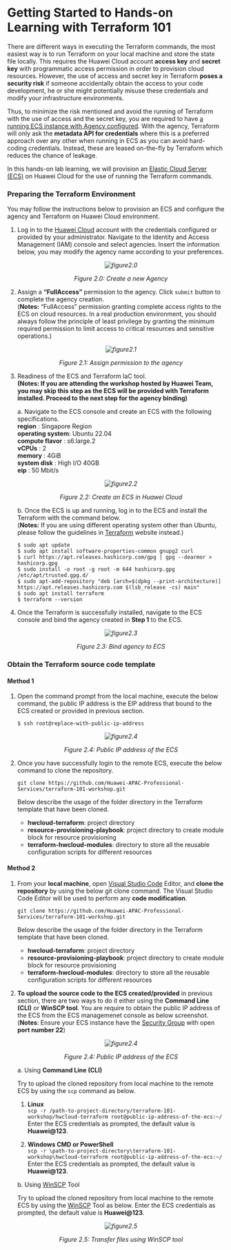 # Getting Started to Hands-on Learning with Terraform 101

There are different ways in executing the Terraform commands, the most easiest way is to run Terraform on your local machine and store the state file locally. This requires the Huawei Cloud account **access key** and **secret key** with programmatic access permission in order to provision cloud resources. However, the use of access and secret key in Terraform **poses a security risk** if someone accidentally obtain the access to your code development, he or she might potentially misuse these credentials and modify your infrastructure environments.

Thus, to minimize the risk mentioned and avoid the running of Terraform with the use of access and the secret key, you are required to have [a running ECS instance with Agency configured](https://support.huaweicloud.com/intl/en-us/bestpractice-iam/iam_0511.html). With the agency, Terraform will only ask the **metadata API for credentials** where this is a preferred approach over any other when running in ECS as you can avoid hard-coding credentials. Instead, these are leased on-the-fly by Terraform which reduces the chance of leakage.

In this hands-on lab learning, we will provision an [Elastic Cloud Server (ECS)](https://support.huaweicloud.com/intl/en-us/productdesc-ecs/en-us_topic_0013771112.html) on Huawei Cloud for the use of running the Terraform commands.

### Preparing the Terraform Environment

You may follow the instructions below to provision an ECS and configure the agency and Terraform on Huawei Cloud environment.

1. Log in to the [Huawei Cloud](https://auth.huaweicloud.com/authui/login.html?locale=en-us&service=https%3A%2F%2Fwww.huaweicloud.com%2Fintl%2Fen-us%2F#/login) account with the credentials configured or provided by your administrator. Navigate to the Identity and Access Management (IAM) console and select agencies. Insert the information below, you may modify the agency name according to your preferences.

    *<p align="center"> ![figure2.0](./images/2.0.png) </p>*

    *<p align="center"> Figure 2.0: Create a new Agency </p>*

2. Assign a **“FullAccess”** permission to the agency. Click ```submit``` button to complete the agency creation. <br> (**Notes:** “FullAccess” permission granting complete access rights to the ECS on cloud resources. In a real production environment, you should always follow the principle of least privilege by granting the minimum required permission to limit access to critical resources and sensitive operations.)
    
    *<p align="center"> ![figure2.1](./images/2.1.png) </p>*

    *<p align="center"> Figure 2.1: Assign permission to the agency </p>*

3. Readiness of the ECS and Terraform IaC tool. <br>
    **(Notes: If you are attending the workshop hosted by Huawei Team, you may skip this step as the ECS will be provided with Terraform installed. Proceed to the next step for the agency binding)**

    a. Navigate to the ECS console and create an ECS with the following specifications. <br>
    **region**          : Singapore Region <br>
    **operating system**: Ubuntu 22.04 <br>
    **compute flavor**  : s6.large.2 <br>
    **vCPUs**           : 2 <br>
    **memory**          : 4GiB <br>
    **system disk**     : High I/O 40GB <br>
    **eip**             : 50 Mbit/s

    *<p align="center"> ![figure2.2](./images/2.2.png) </p>*

    *<p align="center"> Figure 2.2: Create an ECS in Huawei Cloud </p>*

    b. Once the ECS is up and running, log in to the ECS and install the Terraform with the command below. <br> (**Notes:** If you are using different operating system other than Ubuntu, please follow the guidelines in [Terraform](https://developer.hashicorp.com/terraform/tutorials/aws-get-started/install-cli) website instead.)

    ```$ sudo apt update``` <br>
    ```$ sudo apt install software-properties-common gnupg2 curl``` <br>
    ```$ curl https://apt.releases.hashicorp.com/gpg | gpg --dearmor > hashicorp.gpg``` <br>
    ```$ sudo install -o root -g root -m 644 hashicorp.gpg /etc/apt/trusted.gpg.d/``` <br>
    ```$ sudo apt-add-repository "deb [arch=$(dpkg --print-architecture)] https://apt.releases.hashicorp.com $(lsb_release -cs) main"``` <br>
    ```$ sudo apt install terraform``` <br>
    ```$ terraform --version``` <br>

4. Once the Terraform is successfully installed, navigate to the ECS console and bind the agency created in **Step 1** to the ECS.

    *<p align="center"> ![figure2.3](./images/2.3.png) </p>*

    *<p align="center"> Figure 2.3: Bind agency to ECS </p>*


### Obtain the Terraform source code template

#### Method 1 ####
1. Open the command prompt from the local machine, execute the below command, the public IP address is the EIP address that bound to the ECS created or provided in previous section.

    ```$ ssh root@replace-with-public-ip-address``` <br>

    *<p align="center"> ![figure2.4](./images/2.4.png) </p>*

    *<p align="center"> Figure 2.4: Public IP address of the ECS </p>*

2. Once you have successfully login to the remote ECS, execute the below command to clone the repository.

    ```git clone https://github.com/Huawei-APAC-Professional-Services/terraform-101-workshop.git```

    Below describe the usage of the folder directory in the Terraform template that have been cloned. 

    * **hwcloud-terraform**: project directory <br>
    * **resource-provisioning-playbook**: project directory to create module block for resource provisioning <br>
    * **terraform-hwcloud-modules**: directory to store all the reusable configuration scripts for different resources

#### Method 2 ####
1.  From your **local machine**, open [Visual Studio Code](https://code.visualstudio.com/download) Editor, and **clone the repository** by using the below git clone command. The Visual Studio Code Editor will be used to perform any **code modification**.

    ```git clone https://github.com/Huawei-APAC-Professional-Services/terraform-101-workshop.git```

    Below describe the usage of the folder directory in the Terraform template that have been cloned. 

    * **hwcloud-terraform**: project directory <br>
    * **resource-provisioning-playbook**: project directory to create module block for resource provisioning <br>
    * **terraform-hwcloud-modules**: directory to store all the reusable configuration scripts for different resources

2. **To upload the source code to the ECS created/provided** in previous section, there are two ways to do it either using the **Command Line (CLI)** or **WinSCP tool**. You are require to obtain the public IP address of the ECS from the ECS managemenet console as below screenshot.
    (**Notes**: Ensure your ECS instance have the [Security Group](https://support.huaweicloud.com/intl/en-us/usermanual-vpc/en-us_topic_0073379079.html) with open **port number 22**)

    *<p align="center"> ![figure2.4](./images/2.4.png) </p>*

    *<p align="center"> Figure 2.4: Public IP address of the ECS </p>*

    a. Using **Command Line (CLI)**<br>
    
    Try to upload the cloned repository from local machine to the remote ECS by using the ```scp``` command as below. <br>

    1. **Linux** <br>
        ```scp -r /path-to-project-directory/terraform-101-workshop/hwcloud-terraform root@public-ip-address-of-the-ecs:~/``` <br>
        Enter the ECS credentials as prompted, the default value is **Huawei@123**.

    2. **Windows CMD or PowerShell** <br>
        ```scp -r \path-to-project-directory\terraform-101-workshop\hwcloud-terraform root@public-ip-address-of-the-ecs:~/``` <br>
        Enter the ECS credentials as prompted, the default value is **Huawei@123**.

    b. Using [WinSCP](https://winscp.net/eng/download.php) Tool <br>
    
    Try to upload the cloned repository from local machine to the remote ECS by using the [WinSCP](https://winscp.net/eng/download.php) Tool as below. Enter the ECS credentials as prompted, the default value is **Huawei@123**. <br>

    *<p align="center"> ![figure2.5](./images/2.5.png) </p>*

    *<p align="center"> Figure 2.5: Transfer files using WinSCP tool </p>*